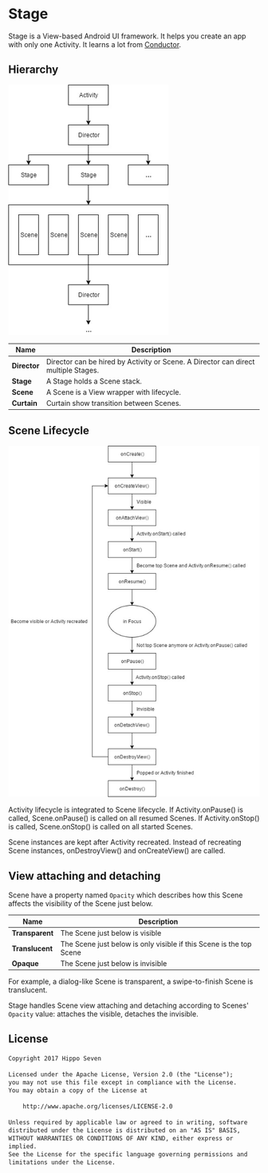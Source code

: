 # Stage

Stage is a View-based Android UI framework. It helps you create an app with only one Activity. It learns a lot from [Conductor](https://github.com/bluelinelabs/Conductor).

## Hierarchy

![Stage Hierarchy](images/stage-hierarchy.jpg)

Name | Description
---|---
__Director__ | Director can be hired by Activity or Scene. A Director can direct multiple Stages.
__Stage__ | A Stage holds a Scene stack.
__Scene__ | A Scene is a View wrapper with lifecycle.
__Curtain__ | Curtain show transition between Scenes.

## Scene Lifecycle

![Scene Lifecycle](images/scene-lifecycle.jpg)

Activity lifecycle is integrated to Scene lifecycle. If Activity.onPause() is called, Scene.onPause() is called on all resumed Scenes. If Activity.onStop() is called, Scene.onStop() is called on all started Scenes.

Scene instances are kept after Activity recreated. Instead of recreating Scene instances, onDestroyView() and onCreateView() are called.

## View attaching and detaching

Scene have a property named `Opacity` which describes how this Scene affects the visibility of the Scene just below.

Name | Description
---|---
__Transparent__|The Scene just below is visible
__Translucent__|The Scene just below is only visible if this Scene is the top Scene
__Opaque__|The Scene just below is invisible

For example, a dialog-like Scene is transparent, a swipe-to-finish Scene is translucent.

Stage handles Scene view attaching and detaching according to Scenes' `Opacity` value: attaches the visible, detaches the invisible.

## License

```
Copyright 2017 Hippo Seven

Licensed under the Apache License, Version 2.0 (the "License");
you may not use this file except in compliance with the License.
You may obtain a copy of the License at

    http://www.apache.org/licenses/LICENSE-2.0

Unless required by applicable law or agreed to in writing, software
distributed under the License is distributed on an "AS IS" BASIS,
WITHOUT WARRANTIES OR CONDITIONS OF ANY KIND, either express or implied.
See the License for the specific language governing permissions and
limitations under the License.
```

